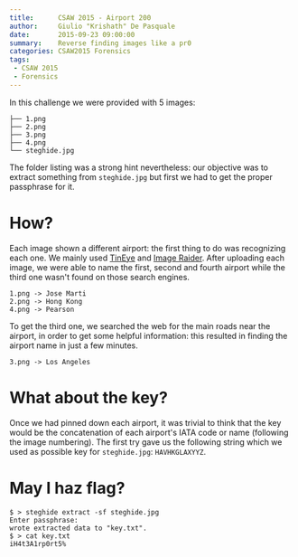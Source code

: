 ```yaml
---
title:      CSAW 2015 - Airport 200
author:     Giulio "Krishath" De Pasquale
date:       2015-09-23 09:00:00
summary:    Reverse finding images like a pr0
categories: CSAW2015 Forensics
tags:
 - CSAW 2015
 - Forensics
---
```

In this challenge we were provided with 5 images:

    ├── 1.png
    ├── 2.png
    ├── 3.png
    ├── 4.png
    └── steghide.jpg

The folder listing was a strong hint nevertheless: our objective was to extract something from `steghide.jpg`  but first we had to get the proper passphrase for it.







# How?
Each image shown a different airport: the first thing to do was recognizing each one. We mainly used [TinEye](https://www.tineye.com/) and [Image Raider](https://www.imageraider.com/).
After uploading each image, we were able to name the first, second and fourth airport while the third one wasn't found on those search engines.

    1.png -> Jose Marti
    2.png -> Hong Kong
    4.png -> Pearson

To get the third one, we searched the web for the main roads near the airport, in order to get some helpful information: this resulted in finding the airport name in just a few minutes.

    3.png -> Los Angeles

# What about the key?

Once we had pinned down each airport, it was trivial to think that the key would be the concatenation of each airport's IATA code or name (following the image numbering).
The first try gave us the following string which we used as possible key for `steghide.jpg`: `HAVHKGLAXYYZ`.

# May I haz flag?

    $ > steghide extract -sf steghide.jpg
    Enter passphrase:
    wrote extracted data to "key.txt".
    $ > cat key.txt
    iH4t3A1rp0rt5%
